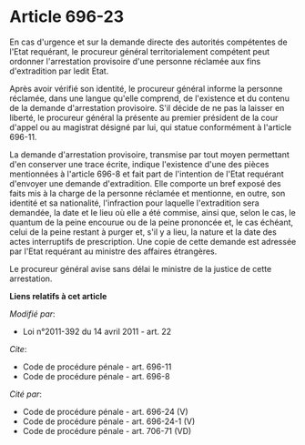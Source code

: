 # Article 696-23

En cas d'urgence et sur la demande directe des autorités compétentes de l'Etat requérant, le procureur général
territorialement compétent peut ordonner l'arrestation provisoire d'une personne réclamée aux fins d'extradition par ledit
Etat. 

Après avoir vérifié son identité, le procureur général informe la personne réclamée, dans une langue qu'elle comprend, de
l'existence et du contenu de la demande d'arrestation provisoire. S'il décide de ne pas la laisser en liberté, le procureur
général la présente au premier président de la cour d'appel ou au magistrat désigné par lui, qui statue conformément à
l'article 696-11. 

La demande d'arrestation provisoire, transmise par tout moyen permettant d'en conserver une trace écrite, indique l'existence
d'une des pièces mentionnées à l'article 696-8 et fait part de l'intention de l'Etat requérant d'envoyer une demande
d'extradition. Elle comporte un bref exposé des faits mis à la charge de la personne réclamée et mentionne, en outre, son
identité et sa nationalité, l'infraction pour laquelle l'extradition sera demandée, la date et le lieu où elle a été commise,
ainsi que, selon le cas, le quantum de la peine encourue ou de la peine prononcée et, le cas échéant, celui de la peine
restant à purger et, s'il y a lieu, la nature et la date des actes interruptifs de prescription. Une copie de cette demande
est adressée par l'Etat requérant au ministre des affaires étrangères. 

Le procureur général avise sans délai le ministre de la justice de cette arrestation.

**Liens relatifs à cet article**

_Modifié par_:

  - Loi n°2011-392 du 14 avril 2011 - art. 22

_Cite_:

  - Code de procédure pénale - art. 696-11
  - Code de procédure pénale - art. 696-8

_Cité par_:

  - Code de procédure pénale - art. 696-24 (V)
  - Code de procédure pénale - art. 696-24-1 (V)
  - Code de procédure pénale - art. 706-71 (VD)
